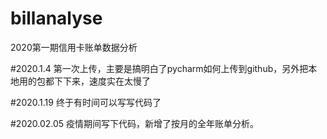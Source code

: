 # billanalyse
2020第一期信用卡账单数据分析

#2020.1.4
第一次上传，主要是搞明白了pycharm如何上传到github，另外把本地用的包都下下来，速度实在太慢了

#2020.1.19
终于有时间可以写写代码了

#2020.02.05
疫情期间写下代码，新增了按月的全年账单分析。
